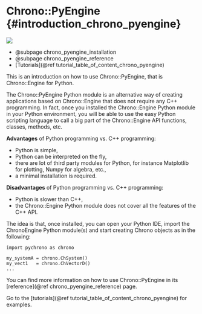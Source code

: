 Chrono::PyEngine {#introduction_chrono_pyengine}
==========================

![](http://projectchrono.org/assets/manual/carousel_chronopyengine.jpg)

* @subpage chrono_pyengine_installation
* @subpage chrono_pyengine_reference
* [Tutorials](@ref tutorial_table_of_content_chrono_pyengine)

This is an introduction on how to use Chrono::PyEngine, that is Chrono::Engine for Python.

The Chrono::PyEngine Python module is an alternative way of creating 
applications based on Chrono::Engine that does not require any C++ programming. 
In fact, once you installed the Chrono::Engine Python module in your Python environment, 
you will be able to use the easy Python scripting language to call a big part of the 
Chrono::Engine API functions, classes, methods, etc.


**Advantages** of Python programming vs. C++ programming:

* Python is simple,
* Python can be interpreted on the fly,
* there are lot of third party modules for Python, for instance Matplotlib for plotting, Numpy for algebra, etc.,
* a minimal installation is required. 

**Disadvantages** of Python programming vs. C++ programming:

* Python is slower than C++,
* the Chrono::Engine Python module does not cover all the features of the C++ API. 
	
	
The idea is that, once installed, you can open your Python IDE, import the ChronoEngine
Python module(s) and start creating Chrono objects as in the following:

~~~~~~~~~~~~~~~{.py}
import pychrono as chrono

my_systemA = chrono.ChSystem()
my_vect1   = chrono.ChVectorD()
...
~~~~~~~~~~~~~~~

You can find more information on how to use Chrono::PyEngine in its [reference](@ref chrono_pyengine_reference) page.

Go to the [tutorials](@ref tutorial_table_of_content_chrono_pyengine) for examples.



